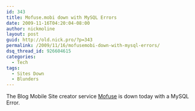 ```yaml
---
id: 343
title: Mofuse.mobi down with MySQL Errors
date: 2009-11-16T04:20:04-08:00
author: nickmoline
layout: post
guid: http://old.nick.pro/?p=343
permalink: /2009/11/16/mofusemobi-down-with-mysql-errors/
dsq_thread_id: 926604615
categories:
  - Tech
tags:
  - Sites Down
  - Blunders
---
```

The Blog Mobile Site creator service [Mofuse](http://mofuse.mobi/) is down today with a MySQL Error.
<!--more-->
<amp-img title="Mofuse.mobi down with MySQL Errors" alt="Mofuse.mobi down with MySQL Errors" src="{{ site.baseurl }}/wp-content/uploads/sites/4/2011/05/mofusedown.webp" width="494" height="404" layout="responsive" lightbox>
  <amp-img fallback title="Mofuse.mobi down with MySQL Errors" alt="Mofuse.mobi down with MySQL Errors" src="{{ site.baseurl }}/wp-content/uploads/sites/4/2011/05/mofusedown.png" width="494" height="404" layout="responsive" lightbox></amp-img>
</amp-img>